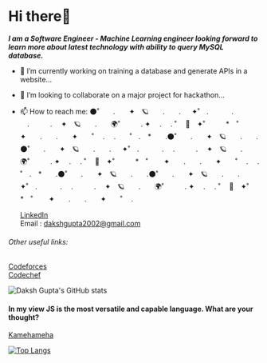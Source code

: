 # Hi there👋
_**I am a Software Engineer - Machine Learning engineer looking forward to learn more about latest technology with ability to query MySQL database.**_


- 🔭 I’m currently working on training a database and generate APIs in a website...
- 👯 I’m looking to collaborate on a major project for hackathon...
- 📫 How to reach me:
 🌑˚　　.　　✦　🪐　　.　　. 　 ✦˚　.　　 　. 　.　　　.　 ✦　🪐　　.　　🌍˚　　　. ✦ 　.　 . ˚ 　🌙　✦˚　　　*　˚　　 ✦　　.　　.　　✦　　˚ 　.　 .　　˚　.　*　　.🌑˚　　.　　✦　🪐　　.　　.🌑˚　　.　　✦　🪐　　.　　. 　 ✦˚　.　　 　. 　.　　　.　 ✦　🪐　　.　　🌍˚　　　. ✦ 　.　 . ˚ 　🌙　✦˚　　　*　˚　　 ✦　　.　　.　　✦　　˚ 　.　 .　　˚　.　*　　.🌑˚　　.　　✦　🪐　　.　　.🌑˚　　.　　✦　🪐　　.　　. 　 ✦˚　.　　 　. 　.　　　.　 ✦　🪐　　.　　🌍˚　　　. ✦ 　.　 . ˚ 　🌙　✦˚　　　*　˚　　 ✦　　.　　.　　✦　　˚ 　.　

	[LinkedIn](https://www.linkedin.com/in/daksh-gupta-496203201/)    
Email : dakshgupta2002@gmail.com   

###### Other useful links:  
[Codeforces](https://codeforces.com/profile/daksh_g123)    
[Codechef](https://www.codechef.com/users/daksh_g123)    


![Daksh Gupta's GitHub stats](https://github-readme-stats.vercel.app/api?username=dakshgupta2002&show_icons=true&theme=outrun)

#### In my view JS is the most versatile and capable language. What are your thought?

[Kamehameha](https://tenor.com/view/goku-ultra-instinct-kefla-dragon-balls-super-gif-10454830.gif)

[![Top Langs](https://github-readme-stats.vercel.app/api/top-langs/?username=dakshgupta2002&layout=compact)](https://github.com/dakshgupta2002/github-readme-stats)

<!--
**dakshgupta2002/dakshgupta2002** is a ✨ _special_ ✨ repository because its `README.md` (this file) appears on your GitHub profile.

Here are some ideas to get you started:


- 🌱 I’m currently learning ...

- 🤔 I’m looking for help with ...
- 💬 Ask me about ...

- 😄 Pronouns: ...
- ⚡ Fun fact: ...
-->


